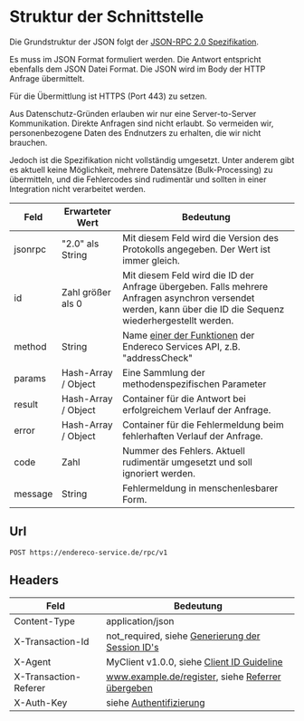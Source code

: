 # Struktur der Schnittstelle

Die Grundstruktur der JSON folgt der [JSON-RPC 2.0 Spezifikation](https://www.jsonrpc.org/specification).

Es muss im JSON Format formuliert werden. Die Antwort entspricht ebenfalls dem JSON Datei Format. Die JSON wird im Body der HTTP Anfrage übermittelt.

Für die Übermittlung ist HTTPS (Port 443) zu setzen.

Aus Datenschutz-Gründen erlauben wir nur eine Server-to-Server Kommunikation. Direkte Anfragen sind nicht erlaubt. So
vermeiden wir, personenbezogene Daten des Endnutzers zu erhalten, die wir nicht brauchen.

Jedoch ist die Spezifikation nicht vollständig umgesetzt. Unter anderem gibt es aktuell keine Möglichkeit, mehrere
Datensätze (Bulk-Processing) zu übermitteln, und die Fehlercodes sind rudimentär und sollten in einer Integration nicht
verarbeitet werden.

| Feld    | Erwarteter Wert     | Bedeutung                                                                                                                                                    |
|---------|---------------------|--------------------------------------------------------------------------------------------------------------------------------------------------------------|
| jsonrpc | "2.0" als String    | Mit diesem Feld wird die Version des Protokolls angegeben. Der Wert ist immer gleich.                                                                        |
| id      | Zahl größer als 0   | Mit diesem Feld wird die ID der Anfrage übergeben. Falls mehrere Anfragen asynchron versendet werden, kann über die ID die Sequenz wiederhergestellt werden. |
| method  | String              | Name [einer der Funktionen](./readme.md#übersicht-der-funktionen) der Endereco Services API, z.B. "addressCheck"                                             |
| params  | Hash-Array / Object | Eine Sammlung der methodenspezifischen Parameter                                                                                                             |
| result  | Hash-Array / Object | Container für die Antwort bei erfolgreichem Verlauf der Anfrage.                                                                                             |
| error   | Hash-Array / Object | Container für die Fehlermeldung beim fehlerhaften Verlauf der Anfrage.                                                                                       |
| code    | Zahl                | Nummer des Fehlers. Aktuell rudimentär umgesetzt und soll ignoriert werden.                                                                                  |
| message | String              | Fehlermeldung in menschenlesbarer Form.                                                                                                                      |


## Url

```
POST https://endereco-service.de/rpc/v1
```

## Headers

| Feld                  | Bedeutung                                                                                        |
|-----------------------|--------------------------------------------------------------------------------------------------|
| Content-Type          | application/json                                                                                 |
| X-Transaction-Id      | not_required, siehe [Generierung der Session ID's](./guidlines/sessions-guideline.md)            |
| X-Agent               | MyClient v1.0.0, siehe [Client ID Guideline](./guidlines/client-id-guideline.md)                 |
| X-Transaction-Referer | www.example.de/register, siehe [Referrer übergeben](./guidlines/providing-referrer-guidlines.md) |
| X-Auth-Key            | siehe [Authentifizierung](./readme.md#authentifizierung)                                         |